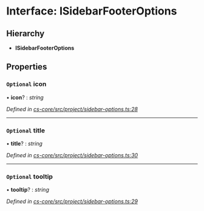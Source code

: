 # Interface: ISidebarFooterOptions

## Hierarchy

* **ISidebarFooterOptions**

## Properties

### `Optional` icon

• **icon**? : *string*

*Defined in [cs-core/src/project/sidebar-options.ts:28](https://github.com/TNOCS/csnext/blob/dad76c19/packages/cs-core/src/project/sidebar-options.ts#L28)*

___

### `Optional` title

• **title**? : *string*

*Defined in [cs-core/src/project/sidebar-options.ts:30](https://github.com/TNOCS/csnext/blob/dad76c19/packages/cs-core/src/project/sidebar-options.ts#L30)*

___

### `Optional` tooltip

• **tooltip**? : *string*

*Defined in [cs-core/src/project/sidebar-options.ts:29](https://github.com/TNOCS/csnext/blob/dad76c19/packages/cs-core/src/project/sidebar-options.ts#L29)*
